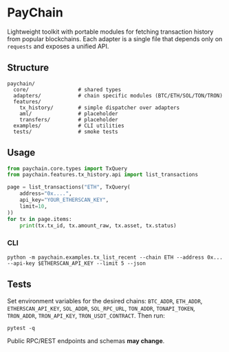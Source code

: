 # PayChain

Lightweight toolkit with portable modules for fetching transaction history
from popular blockchains. Each adapter is a single file that depends only on
`requests` and exposes a unified API.

## Structure

```
paychain/
  core/                # shared types
  adapters/            # chain specific modules (BTC/ETH/SOL/TON/TRON)
  features/
    tx_history/        # simple dispatcher over adapters
    aml/               # placeholder
    transfers/         # placeholder
  examples/            # CLI utilities
  tests/               # smoke tests
```

## Usage

```python
from paychain.core.types import TxQuery
from paychain.features.tx_history.api import list_transactions

page = list_transactions("ETH", TxQuery(
    address="0x....",
    api_key="YOUR_ETHERSCAN_KEY",
    limit=10,
))
for tx in page.items:
    print(tx.tx_id, tx.amount_raw, tx.asset, tx.status)
```

### CLI

```
python -m paychain.examples.tx_list_recent --chain ETH --address 0x... --api-key $ETHERSCAN_API_KEY --limit 5 --json
```

## Tests

Set environment variables for the desired chains:
`BTC_ADDR`, `ETH_ADDR`, `ETHERSCAN_API_KEY`, `SOL_ADDR`, `SOL_RPC_URL`,
`TON_ADDR`, `TONAPI_TOKEN`, `TRON_ADDR`, `TRON_API_KEY`, `TRON_USDT_CONTRACT`.
Then run:

```
pytest -q
```

Public RPC/REST endpoints and schemas **may change**.
